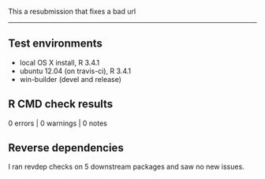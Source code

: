 This a resubmission that fixes a bad url

---

## Test environments
* local OS X install, R 3.4.1
* ubuntu 12.04 (on travis-ci), R 3.4.1
* win-builder (devel and release)

## R CMD check results

0 errors | 0 warnings | 0 notes

## Reverse dependencies

I ran revdep checks on 5 downstream packages and saw no new issues.
